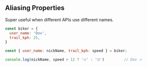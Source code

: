 ## Aliasing Properties
Super useful when different APIs use different names.

```js
const biker = {
  user_name: 'Dov',
  trail_kph: 25,
}

const { user_name: nickName, trail_kph: speed } = biker;

console.log(nickName, speed > 12 ? '🔥' : '🙄')         // Dov 🔥
```
